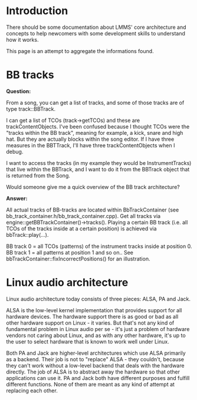# Introduction

There should be some documentation about LMMS' core architecture and concepts 
to help newcomers with some development skills to understand how it works.

This page is an attempt to aggregate the informations found.

# BB tracks

**Question:**

From a song, you can get a list of tracks, and some of those tracks are of
type track::BBTrack.

I can get a list of TCOs (track->getTCOs) and these are
trackContentObjects.  I've been confused because I thought TCOs were the
"tracks within the BB track", meaning for example, a kick, snare and high
hat.  But they are actually blocks within the song editor.  If I have three
measures in the BBTTrack, I'll have three trackContentObjects when I debug.

I want to access the tracks (in my example they would be InstrumentTracks)
that live within the BBTrack, and I want to do it from the BBTrack object
 that is returned from the Song.

Would someone give me a quick overview of the BB track architecture?

**Answer:**

All actual tracks of BB-tracks are located within BbTrackContainer
(see bb_track_container.h/bb_track_container.cpp). Get all tracks via
engine::getBBTrackContainer()->tracks(). Playing a certain BB track
(i.e. all TCOs of the tracks inside at a certain position) is achieved
via bbTrack::play(...).

BB track 0 = all TCOs (patterns) of the instrument tracks inside at
position 0. BB track 1 = all patterns at position 1 and so on.. See
bbTrackContainer::fixIncorrectPositions() for an illustration.

# Linux audio architecture

Linux audio architecture today consists of three pieces: ALSA, PA and Jack.

ALSA is the low-level kernel implementation that provides support for
all hardware devices. The hardware support there is as good or bad as
all other hardware support on Linux - it varies. But that's not any kind
of fundamental problem in Linux audio per se - it's just a problem of
hardware vendors not caring about Linux, and as with any other hardware,
it's up to the user to select hardware that is known to work well under
Linux.

Both PA and Jack are higher-level architectures which use ALSA primarily
as a backend. Their job is not to "replace" ALSA - they couldn't,
because they can't work without a low-level backend that deals with the
hardware directly. The job of ALSA is to abstract away the hardware so
that other applications can use it. PA and Jack both have different
purposes and fulfill different functions. None of them are meant as any
kind of attempt at replacing each other.